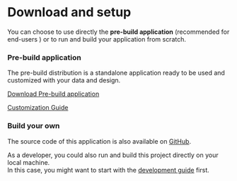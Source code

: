 # Download and setup

You can choose to use directly the **pre-build application** (recommended for end-users ) or to run and build your application from scratch.

### Pre-build application

The pre-build distribution is a standalone application ready to be used and customized with your data and design.

[Download Pre-build application](/ ":target=_blank :class=button")

[Customization Guide](customization/your_app.md ":class=button")

### Build your own

The source code of this application is also available on [GitHub](https://github.com/freies-deutsches-hochstift/virtual-time-travel).

As a developer, you could also run and build this project directly on your local machine. \
In this case, you might want to start with the [development guide](development/index.md) first.

